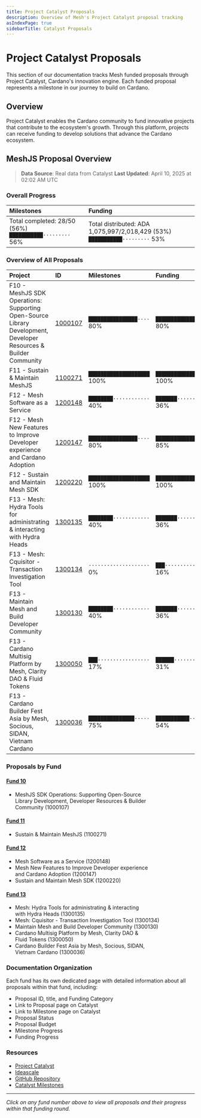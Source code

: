 ```yaml
---
title: Project Catalyst Proposals
description: Overview of Mesh's Project Catalyst proposal tracking
asIndexPage: true
sidebarTitle: Catalyst Proposals
---
```


# Project Catalyst Proposals

This section of our documentation tracks Mesh funded proposals through Project Catalyst, Cardano's innovation engine. Each funded proposal represents a milestone in our journey to build on Cardano.

## Overview

Project Catalyst enables the Cardano community to fund innovative projects that contribute to the ecosystem's growth. Through this platform, projects can receive funding to develop solutions that advance the Cardano ecosystem.

## MeshJS Proposal Overview

> **Data Source**: Real data from Catalyst
> **Last Updated**: April 10, 2025 at 02:02 AM UTC

### Overall Progress

| Milestones | Funding |
|:-----------|:--------|
| Total completed: 28/50 (56%)<br>`███████████·········` 56% | Total distributed: ADA 1,075,997/2,018,429 (53%)<br>`███████████·········` 53% |

### Overview of All Proposals

| Project | ID | Milestones | Funding |
|:--------|:---|:-----------|:--------|
| F10 - MeshJS SDK Operations: Supporting Open-Source Library Development, Developer Resources & Builder Community | [1000107](/en/catalyst-proposals/0010#1000107) | `████████████████····` 80% | `████████████████····` 80% |
| F11 - Sustain & Maintain MeshJS | [1100271](/en/catalyst-proposals/0011#1100271) | `████████████████████` 100% | `████████████████████` 100% |
| F12 - Mesh Software as a Service | [1200148](/en/catalyst-proposals/0012#1200148) | `████████············` 40% | `███████·············` 36% |
| F12 - Mesh New Features to Improve Developer experience and Cardano Adoption | [1200147](/en/catalyst-proposals/0012#1200147) | `████████████████····` 80% | `█████████████████···` 85% |
| F12 - Sustain and Maintain Mesh SDK | [1200220](/en/catalyst-proposals/0012#1200220) | `████████████████████` 100% | `████████████████████` 100% |
| F13 - Mesh: Hydra Tools for administrating & interacting with Hydra Heads | [1300135](/en/catalyst-proposals/0013#1300135) | `████████············` 40% | `███████·············` 36% |
| F13 - Mesh: Cquisitor - Transaction Investigation Tool | [1300134](/en/catalyst-proposals/0013#1300134) | `····················` 0% | `███·················` 16% |
| F13 - Maintain Mesh and Build Developer Community | [1300130](/en/catalyst-proposals/0013#1300130) | `████████············` 40% | `███████·············` 36% |
| F13 - Cardano Multisig Platform by Mesh, Clarity DAO & Fluid Tokens | [1300050](/en/catalyst-proposals/0013#1300050) | `███·················` 17% | `██████··············` 31% |
| F13 - Cardano Builder Fest Asia by Mesh, Socious, SIDAN, Vietnam Cardano | [1300036](/en/catalyst-proposals/0013#1300036) | `███████████████·····` 75% | `███████████·········` 54% |

### Proposals by Fund

#### [Fund 10](/en/catalyst-proposals/0010)
- MeshJS SDK Operations: Supporting Open-Source<br>Library Development, Developer Resources & Builder<br>Community (1000107)

#### [Fund 11](/en/catalyst-proposals/0011)
- Sustain & Maintain MeshJS (1100271)

#### [Fund 12](/en/catalyst-proposals/0012)
- Mesh Software as a Service (1200148)
- Mesh New Features to Improve Developer experience<br>and Cardano Adoption (1200147)
- Sustain and Maintain Mesh SDK (1200220)

#### [Fund 13](/en/catalyst-proposals/0013)
- Mesh: Hydra Tools for administrating & interacting<br>with Hydra Heads (1300135)
- Mesh: Cquisitor - Transaction Investigation Tool (1300134)
- Maintain Mesh and Build Developer Community (1300130)
- Cardano Multisig Platform by Mesh, Clarity DAO &<br>Fluid Tokens (1300050)
- Cardano Builder Fest Asia by Mesh, Socious, SIDAN,<br>Vietnam Cardano (1300036)


### Documentation Organization

Each fund has its own dedicated page with detailed information about all proposals within that fund, including:

- Proposal ID, title, and Funding Category
- Link to Proposal page on Catalyst
- Link to Milestone page on Catalyst
- Proposal Status
- Proposal Budget
- Milestone Progress 
- Funding Progress

### Resources

- [Project Catalyst](https://projectcatalyst.io/)
- [Ideascale](https://cardano.ideascale.com/)
- [GitHub Repository](https://github.com/meshJS)
- [Catalyst Milestones](https://milestones.projectcatalyst.io/)

---

*Click on any fund number above to view all proposals and their progress within that funding round.*

